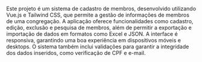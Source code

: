 Este projeto é um sistema de cadastro de membros, desenvolvido utilizando Vue.js e Tailwind CSS, que permite a gestão de informações de membros de uma congregação. A aplicação oferece funcionalidades como cadastro, edição, exclusão e pesquisa de membros, além de permitir a exportação e importação de dados em formatos como Excel e JSON. A interface é responsiva, garantindo uma boa experiência em dispositivos móveis e desktops. O sistema também inclui validações para garantir a integridade dos dados inseridos, como verificação de CPF e e-mail.
